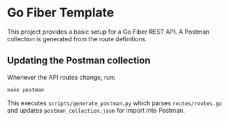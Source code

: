 # Go Fiber Template

This project provides a basic setup for a Go Fiber REST API. A Postman collection is generated from the route definitions.

## Updating the Postman collection

Whenever the API routes change, run:

```bash
make postman
```

This executes `scripts/generate_postman.py` which parses `routes/routes.go` and updates `postman_collection.json` for import into Postman.
